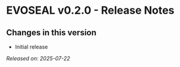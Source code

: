 # EVOSEAL v0.2.0 - Release Notes

## Changes in this version

- Initial release

*Released on: 2025-07-22*
